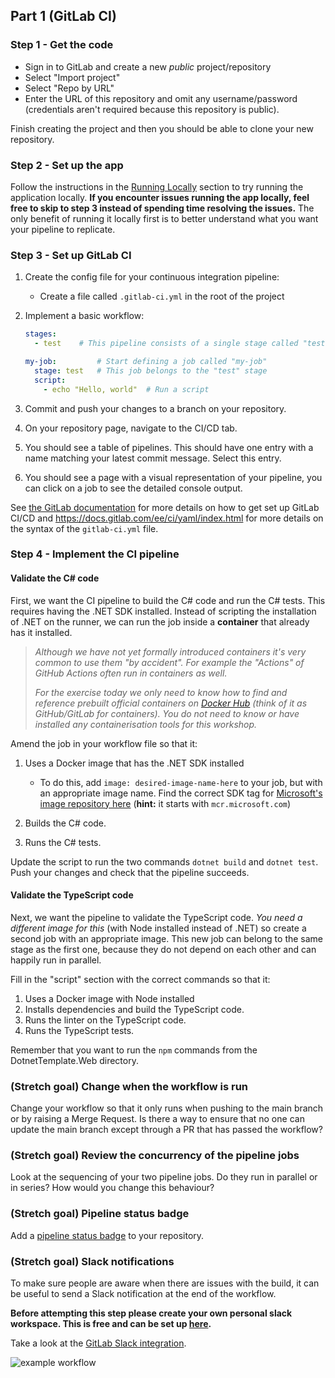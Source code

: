 ## Part 1 (GitLab CI)

### Step 1 - Get the code

- Sign in to GitLab and create a new *public* project/repository
- Select "Import project"
- Select "Repo by URL"
- Enter the URL of this repository and omit any username/password (credentials aren't required because this repository is public).

Finish creating the project and then you should be able to clone your new repository.

### Step 2 - Set up the app

Follow the instructions in the [Running Locally](./run_locally.md) section to try running the application locally. **If you encounter issues running the app locally, feel free to skip to step 3 instead of spending time resolving the issues.** The only benefit of running it locally first is to better understand what you want your pipeline to replicate.

### Step 3 - Set up GitLab CI

1. Create the config file for your continuous integration pipeline:
    * Create a file called `.gitlab-ci.yml` in the root of the project
2. Implement a basic workflow:

    ```yml
    stages:
      - test    # This pipeline consists of a single stage called "test"

    my-job:         # Start defining a job called "my-job"
      stage: test   # This job belongs to the "test" stage
      script:
        - echo "Hello, world"  # Run a script
    ```

3. Commit and push your changes to a branch on your repository.
4. On your repository page, navigate to the CI/CD tab.
5. You should see a table of pipelines. This should have one entry with a name matching your latest commit message. Select this entry.
6. You should see a page with a visual representation of your pipeline, you can click on a job to see the detailed console output.

See [the GitLab documentation](https://docs.gitlab.com/ee/ci/quick_start/) for more details on how to get set up GitLab CI/CD and <https://docs.gitlab.com/ee/ci/yaml/index.html> for more details on the syntax of the `gitlab-ci.yml` file.

### Step 4 - Implement the CI pipeline

#### Validate the C# code

First, we want the CI pipeline to build the C# code and run the C# tests. This requires having the .NET SDK installed. Instead of scripting the installation of .NET on the runner, we can run the job inside a **container** that already has it installed. 

> *Although we have not yet formally introduced containers  it's very common to use them "by accident". For example the "Actions" of GitHub Actions often run in containers as well.*
>
> *For the exercise today we only need to know how to find and reference prebuilt official containers on [Docker Hub](https://hub.docker.com/) (think of it as GitHub/GitLab for containers). You do not need to know or have installed any containerisation tools for this workshop.*

Amend the job in your workflow file so that it:

1. Uses a Docker image that has the .NET SDK installed
    * To do this, add `image: desired-image-name-here` to your job, but with an appropriate image name. Find the correct SDK tag for [Microsoft's image repository here](https://hub.docker.com/_/microsoft-dotnet-sdk) (**hint:** it starts with `mcr.microsoft.com`)

2. Builds the C# code.
3. Runs the C# tests.

Update the script to run the two commands `dotnet build` and `dotnet test`. Push your changes and check that the pipeline succeeds.

#### Validate the TypeScript code

Next, we want the pipeline to validate the TypeScript code. *You need a different image for this* (with Node installed instead of .NET) so create a second job with an appropriate image. This new job can belong to the same stage as the first one, because they do not depend on each other and can happily run in parallel.

Fill in the "script" section with the correct commands so that it:

1. Uses a Docker image with Node installed
2. Installs dependencies and build the TypeScript code.
3. Runs the linter on the TypeScript code.
4. Runs the TypeScript tests.

Remember that you want to run the `npm` commands from the DotnetTemplate.Web directory.

### (Stretch goal) Change when the workflow is run

Change your workflow so that it only runs when pushing to the main branch or by raising a Merge Request. Is there a way to ensure that no one can update the main branch except through a PR that has passed the workflow?

### (Stretch goal) Review the concurrency of the pipeline jobs

Look at the sequencing of your two pipeline jobs. Do they run in parallel or in series? How would you change this behaviour?

### (Stretch goal) Pipeline status badge

Add a [pipeline status badge](https://docs.gitlab.com/ee/user/project/badges.html) to your repository.

### (Stretch goal) Slack notifications

To make sure people are aware when there are issues with the build, it can be useful to send a Slack notification at the end of the workflow.

**Before attempting this step please create your own personal slack workspace. This is free and can be set up [here](https://slack.com/create).**

Take a look at the [GitLab Slack integration](https://docs.gitlab.com/ee/user/project/integrations/slack.html).

![example workflow](https://github.com/ike-private/DevOps-Unit-5-Workshop/actions/workflows/continuous-integration-workflow.yml/badge.svg)